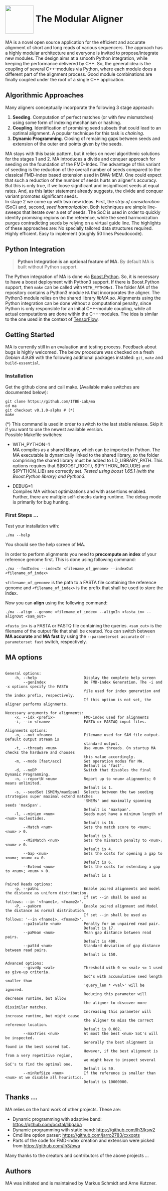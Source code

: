 
# <img src="https://raw.githubusercontent.com/ITBE-Lab/ma/release/MA.png" align="center" width="90"> The Modular Aligner
MA is a novel open source application for the efficient and accurate alignment of short and long reads of various sequencers. The approach has a highly modular architecture and everyone is invited to propose/integrate new modules. 
The design aims at a smooth Python integration, while keeping the performance delivered by C++. So, the
general idea is the coupling of several C++-modules via Python, where each module does a different 
part of the alignment process. Good module combinations are finally coupled
under the roof of a single C++ application.
## Algorithmic Approaches
Many aligners conceptually incorporate the following 3 stage approach:
1. **Seeding**. Computation of perfect matches (or with few mismatches) using some form of indexing mechanism or hashing.
2. **Coupling**. Identification of promising seed subsets that could lead to an optimal alignment. A 
popular technique for this task is *chaining*.
3. **Dynamic Programming**. Closing of remaining gaps between seeds and extension of the outer 
end points given by the seeds.

MA stays with this basic pattern, but it relies on novel algorithmic solutions for the stages 1 and 2. 
MA introduces a divide and conquer approach for seeding on the foundation of the FMD-Index. The 
advantage of this variant of seeding is the reduction of the overall number of seeds compared to the
classical FMD-index based extension used in BWA-MEM. One could expect 
that such a reduction of the number of seeds hurts an aligner's accuracy. But this 
is only true, if we loose significant and insignificant seeds at equal rates. And, as this latter 
statement already suggests, the divide and conquer variant promotes significant seeds.\
In stage 2 we come up with two new ideas. First, the *strip of consideration* (SoC) and, 
second, *seed harmonization*. Both techniques are simple line-sweeps that iterate over a 
set of seeds. The SoC is used in order to quickly identify promising regions on the reference, 
while the seed harmonization purges contradicting 
seeds by relying on a virtual guide line. The highlights of these approaches are: No specially
tailored data structures required. Highly efficient. Easy to implement (roughly 50 lines Pseudocode).

## Python Integration

> **Python Integration is an optional feature of MA.** By default MA is built without Python support.

The Python integration of MA is done via [Boost.Python](https://www.boost.org/ "Boost.Python"). 
So, it is necessary to have a boost deployment with Python3 support. If there is Boost.Python
support, then `make` can be called with `WITH_PYTHON=1`. The folder *MA* of the repository 
contains a Python3 module `MA` that incorporates the aligner. The Python3 module relies on
the shared library *libMA.so*. Alignments using the Python integration 
can be done without a computational penalty, since Python is only responsible for an initial C++-module 
coupling, while all actual computations are done within the C++-modules. The idea is similar 
to the one used in the context of [TensorFlow](https://www.tensorflow.org "TensorFlow").

## Getting Started
MA is currently still in an evaluation and testing process. Feedback about bugs is highly welcomed. 
The below procedure was checked on a fresh *Debian 4.9.88* with the following additional 
packages installed: `git`, `make` and `build-essential`.
### Installation
 
 Get the github clone and call make. (Available make switches are documented below):

    git clone https://github.com/ITBE-Lab/ma
    cd ma
    git checkout v0.1.0-alpha # (*)
    make

(*) This command is used in order to switch to the last stable release. 
Skip it if you want to use the newest available version.\
Possible Makefile switches:

- WITH_PYTHON=1\
    MA compiles as a shared library, which can be imported in Python.
    The MA executable is dynamically linked to the shared library, 
    so the folder comprising the shared library must be added to LD_LIBRARY_PATH.
    This options requires that $(BOOST_ROOT), $(PYTHON_INCLUDE) and $(PYTHON_LIB) are correctly set.
    *Tested using boost 1.65.1 (with the Boost.Python library) and Python3.*

- DEBUG=1\
    Compiles MA without optimizations and with assertions enabled. Further, there are multiple self-checks during runtime. The debug mode is primarily for bug hunting.

### First Steps ...
Test your installation with:

    ./ma --help

You should see the help screen of MA.


In order to perform alignments you need to **precompute an index** of your reference genome first.
This is done using following command:

    ./ma --fmdIndex --indexIn <filename_of_genome> --indexOut <filename_of_index>

`<filename_of_genome>` is the path to a FASTA file containing the reference genome and 
`<filename_of_index>` is the prefix that shall be used to store the index.

Now you can **align** using the following command:

    ./ma --align --genome <filename_of_index> --alignIn <fasta_in> --alignOut <sam_out>

`<fasta_in>` is a FASTA or FASTQ file containing the queries.
`<sam_out>` is the filename of the output file that shall be created.
You can switch between **MA accurate** and **MA fast** by using the `--parameterset accurate` or 
`--parameterset fast` switch, respectively.

## MA options

```

General options:
    -h, --help                     Display the complete help screen
        --genIndex                 Do FMD-index Generation. The -i and -x options specify the FASTA
                                   file used for index generation and the index prefix, respectively.
                                   If this option is not set, the aligner performs alignments. 

Necessary arguments for alignments:
    -x, --idx <prefix>             FMD-index used for alignments
    -i, --in <fname>               FASTA or FASTAQ input files.

Alignments options:
    -o, --out <fname>              Filename used for SAM file output. Default output stream is
                                   standard output.
    -t, --threads <num>            Use <num> threads. On startup MA checks the hardware and chooses 
                                   this value accordingly.
    -m, --mode [fast/acc]          Set operation modus for MA. 
                                   Default is 'fast'.
    -d, --noDP                     Switch that disables the final Dynamic Programming.
    -n, --reportN <num>            Report up to <num> alignments; 0 means unlimited.
                                   Default is 1.
    -s, --seedSet [SMEMs/maxSpan]  Selects between the two seeding strategies super maximal extend matches
                                   'SMEMs' and maximally spanning seeds 'maxSpan'. 
                                   Default is 'maxSpan'.
    -l, --minLen <num>             Seeds must have a minimum length of <num> nucleotides.
                                   Default is 16.
        --Match <num>              Sets the match score to <num>; <num> > 0.
                                   Default is 3. 
        --MisMatch <num>           Sets the mismatch penalty to <num>; <num> > 0.
                                   Default is 4.
        --Gap <num>                Sets the costs for opening a gap to <num>; <num> >= 0.
                                   Default is 6.
        --Extend <num>             Sets the costs for extending a gap to <num>; <num> > 0.
                                   Default is 1

Paired Reads options:
    -p, --paUni                    Enable paired alignments and model the distance as uniform distribution.
                                   If set --in shall be used as follows: --in '<fname1>, <fname2>'.
    -P, --paNorm                   Enable paired alignment and Model the distance as normal distribution.
                                   If set --in shall be used as follows: '--in <fname1>, <fname2>'.
        --paIsolate <num>          Penalty for an unpaired read pair.
                                   Default is 17.
        --paMean <num>             Mean gap distance between read pairs.
                                   Default is 400.
        --paStd <num>              Standard deviation of gap distance between read pairs.
                                   Default is 150.

Advanced options:
        --giveUp <val>             Threshold with 0 <= <val> <= 1 used as give-up criteria.
                                   SoC's with accumulative seed length smaller than 
                                   'query_len * <val>' will be ignored.
                                   Reducing this parameter will decrease runtime, but allow
                                   the aligner to discover more dissimilar matches.
                                   Increasing this parameter will increase runtime, but might cause
                                   the aligner to miss the correct reference location.
                                   Default is 0.002.
        --maxTries <num>           At most the best <num> SoC's will be inspected.
                                   Generally the best alignment is found in the best scored SoC.
                                   However, if the best alignment is from a very repetitive region,
                                   we might have to inspect several SoC's to find the optimal one.
                                   Default is 50.
        --minRefSize <num>         If the reference is smaller than <num> nt we disable all heuristics.
                                   Default is 10000000.
```

## Thanks ...

MA relies on the hard work of other projects. These are:

- Dynamic programming with adaptive band: https://github.com/ocxtal/libgaba
- Dynamic programming with static band: https://github.com/lh3/ksw2
- Cmd line option parser: https://github.com/jarro2783/cxxopts
- Parts of the code for FMD-index creation and extension were picked from https://github.com/lh3/bwa


Many thanks to the creators and contributors of the above projects ...

## Authors

MA was initiated and is maintained by Markus Schmidt and Arne Kutzner.
